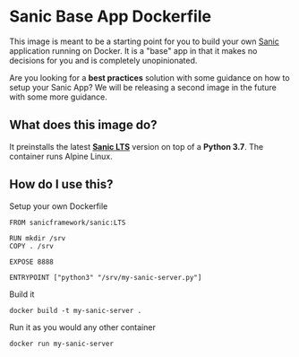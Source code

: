 # Sanic Base App Dockerfile

This image is meant to be a starting point for you to build your own [Sanic](https://github.com/huge-success/sanic) application running on Docker. It is a "base" app in that it makes no decisions for you and is completely unopinionated.

Are you looking for a **best practices** solution with some guidance on how to setup your Sanic App? We will be releasing a second image in the future with some more guidance.

## What does this image do?

It preinstalls the latest [**Sanic LTS**](https://sanic.readthedocs.io/en/18.12.0/) version on top of a **Python 3.7**. The container runs Alpine Linux.

## How do I use this?

Setup your own Dockerfile

    FROM sanicframework/sanic:LTS

    RUN mkdir /srv
    COPY . /srv

    EXPOSE 8888

    ENTRYPOINT ["python3" "/srv/my-sanic-server.py"]

Build it

    docker build -t my-sanic-server .

Run it as you would any other container

    docker run my-sanic-server
